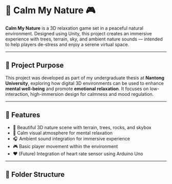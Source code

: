# 🌿 Calm My Nature 🎮

**Calm My Nature** is a 3D relaxation game set in a peaceful natural environment. Designed using Unity, this project creates an immersive experience with trees, terrain, sky, and ambient nature sounds — intended to help players de-stress and enjoy a serene virtual space.

---

## 🧠 Project Purpose

This project was developed as part of my undergraduate thesis at **Nantong University**, exploring how digital 3D environments can be used to enhance **mental well-being** and promote **emotional relaxation**. It focuses on low-interaction, high-immersion design for calmness and mood regulation.

---

## 🌲 Features

- 🌳 Beautiful 3D nature scene with terrain, trees, rocks, and skybox
- 🌄 Calm visual atmosphere for mental relaxation
- 🎧 Ambient sound integration for immersive experience
- 🎮 Basic player movement within the environment
- ❤️ (Future) Integration of heart rate sensor using Arduino Uno

---

## 📁 Folder Structure

